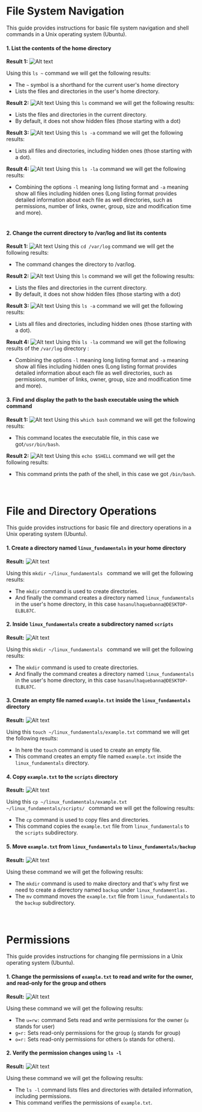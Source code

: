 # File System Navigation

This guide provides instructions for basic file system navigation and shell commands in a Unix operating system (Ubuntu).

#### 1. List the contents of the home directory

**Result 1:**
![Alt text](./screenshots/home_contents.png)

Using this `ls ~` command we will get the following results:

- The `~` symbol is a shorthand for the current user's home directory
- Lists the files and directories in the user's home directory.
  <br/>

**Result 2:**
![Alt text](./screenshots/home_contents1.png)
Using this `ls` command we will get the following results:

- Lists the files and directories in the current directory.
- By default, it does not show hidden files (those starting with a dot)
  <br/>

**Result 3:**
![Alt text](./screenshots/home_contents2.png)
Using this `ls -a` command we will get the following results:

- Lists all files and directories, including hidden ones (those starting with a dot).
  <br/>

**Result 4:**
![Alt text](./screenshots/home_contents3.png)
Using this `ls -la` command we will get the following results:

- Combining the options `-l` meaning long listing format and `-a` meaning show all files including hidden ones (Long listing format provides detailed information about each file as well directories, such as permissions, number of links, owner, group, size and modification time and more).
  <br/> <br/>

#### 2. Change the current directory to /var/log and list its contents

**Result 1:**
![Alt text](./screenshots/var_log_contents1.png)
Using this `cd /var/log` command we will get the following results:

- The command changes the directory to /var/log.
  <br/>

**Result 2:**
![Alt text](./screenshots/var_log_contents2.png)
Using this `ls` command we will get the following results:

- Lists the files and directories in the current directory.
- By default, it does not show hidden files (those starting with a dot)
  <br/>

**Result 3:**
![Alt text](./screenshots/var_log_contents3.png)
Using this `ls -a` command we will get the following results:

- Lists all files and directories, including hidden ones (those starting with a dot).
  <br/>

**Result 4:**
![Alt text](./screenshots/var_log_contents4.png)
Using this `ls -la` command we will get the following results of the `/var/log` directory :

- Combining the options `-l` meaning long listing format and `-a` meaning show all files including hidden ones (Long listing format provides detailed information about each file as well directories, such as permissions, number of links, owner, group, size and modification time and more).
  <br/>

#### 3. Find and display the path to the bash executable using the which command

**Result 1:**
![Alt text](./screenshots/which_bash.png)
Using this `which bash` command we will get the following results:

- This command locates the executable file, in this case we got`/usr/bin/bash`.
  <br/>

**Result 2:**
![Alt text](./screenshots/current_shell.png)
Using this `echo $SHELL` command we will get the following results:

- This command prints the path of the shell, in this case we got `/bin/bash`.
  <br/><br/><br/>

# File and Directory Operations

This guide provides instructions for basic file and directory operations in a Unix operating system (Ubuntu).

#### 1. Create a directory named `linux_fundamentals` in your home directory

**Result:**
![Alt text](./screenshots/linux_fundamentals_dir.png)

Using this `mkdir ~/linux_fundamentals
` command we will get the following results:

- The `mkdir` command is used to create directories.
- And finally the command creates a directory named `linux_fundamentals` in the user's home directory, in this case `hasanulhaquebanna@DESKTOP-ELBL87C`.
  <br/>

#### 2. Inside `linux_fundamentals` create a subdirectory named `scripts`

**Result:**
![Alt text](./screenshots/linux_fundamentals_subdir.png)

Using this `mkdir ~/linux_fundamentals
` command we will get the following results:

- The `mkdir` command is used to create directories.
- And finally the command creates a directory named `linux_fundamentals` in the user's home directory, in this case `hasanulhaquebanna@DESKTOP-ELBL87C`.
  <br/>

#### 3. Create an empty file named `example.txt` inside the `linux_fundamentals` directory

**Result:**
![Alt text](./screenshots/example_file_create.png)

Using this `touch ~/linux_fundamentals/example.txt` command we will get the following results:

- In here the `touch` command is used to create an empty file.
- This command creates an empty file named `example.txt` inside the `linux_fundamentals` directory.
  <br/>

#### 4. Copy `example.txt` to the `scripts` directory

**Result:**
![Alt text](./screenshots/example_file_copy.png)

Using this `cp ~/linux_fundamentals/example.txt ~/linux_fundamentals/scripts/
` command we will get the following results:

- The `cp` command is used to copy files and directories.
- This command copies the `example.txt` file from `linux_fundamentals` to the `scripts` subdirectory.
  <br/>

#### 5. Move `example.txt` from `linux_fundamentals` to `linux_fundamentals/backup`

**Result:**
![Alt text](./screenshots/example_file_move_backup.png)

Using these command we will get the following results:

- The `mkdir` command is used to make directory and that's why first we need to create a dierectory named `backup` under `linux_fundamentlas.`
- The `mv` command moves the `example.txt` file from `linux_fundamentals` to the `backup` subdirectory.
  <br/><br/><br/>

# Permissions

This guide provides instructions for changing file permissions in a Unix operating system (Ubuntu).

#### 1. Change the permissions of `example.txt` to read and write for the owner, and read-only for the group and others

**Result:**
![Alt text](./screenshots/user_permission.png)

Using these command we will get the following results:

- The `u=rw:` command Sets read and write permissions for the owner (`u` stands for user)
- `g=r:` Sets read-only permissions for the group (`g` stands for group)
- `o=r:` Sets read-only permissions for others (`o` stands for others).
  <br/>

#### 2. Verify the permission changes using `ls -l`

**Result:**
![Alt text](./screenshots/user_permission2.png)

Using these command we will get the following results:

- The `ls -l` command lists files and directories with detailed information, including permissions.
- This command verifies the permissions of `example.txt`.
